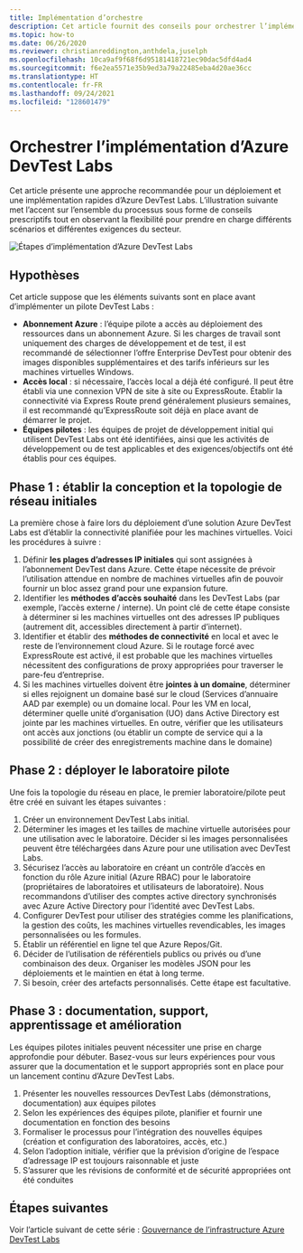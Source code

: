 ```yaml
---
title: Implémentation d’orchestre
description: Cet article fournit des conseils pour orchestrer l’implémentation d’Azure DevTest Labs dans votre organisation.
ms.topic: how-to
ms.date: 06/26/2020
ms.reviewer: christianreddington,anthdela,juselph
ms.openlocfilehash: 10ca9af9f68f6d95181418721ec90dac5dfd4ad4
ms.sourcegitcommit: f6e2ea5571e35b9ed3a79a22485eba4d20ae36cc
ms.translationtype: HT
ms.contentlocale: fr-FR
ms.lasthandoff: 09/24/2021
ms.locfileid: "128601479"
---
```

# <a name="orchestrate-the-implementation-of-azure-devtest-labs"></a>Orchestrer l’implémentation d’Azure DevTest Labs
Cet article présente une approche recommandée pour un déploiement et une implémentation rapides d’Azure DevTest Labs. L’illustration suivante met l’accent sur l’ensemble du processus sous forme de conseils prescriptifs tout en observant la flexibilité pour prendre en charge différents scénarios et différentes exigences du secteur.

![Étapes d’implémentation d’Azure DevTest Labs](./media/devtest-lab-guidance-orchestrate-implementation/implementation-steps.png)

## <a name="assumptions"></a>Hypothèses
Cet article suppose que les éléments suivants sont en place avant d’implémenter un pilote DevTest Labs :

- **Abonnement Azure** : l’équipe pilote a accès au déploiement des ressources dans un abonnement Azure. Si les charges de travail sont uniquement des charges de développement et de test, il est recommandé de sélectionner l’offre Enterprise DevTest pour obtenir des images disponibles supplémentaires et des tarifs inférieurs sur les machines virtuelles Windows.
- **Accès local** : si nécessaire, l’accès local a déjà été configuré. Il peut être établi via une connexion VPN de site à site ou ExpressRoute. Établir la connectivité via Express Route prend généralement plusieurs semaines, il est recommandé qu’ExpressRoute soit déjà en place avant de démarrer le projet.
- **Équipes pilotes** : les équipes de projet de développement initial qui utilisent DevTest Labs ont été identifiées, ainsi que les activités de développement ou de test applicables et des exigences/objectifs ont été établis pour ces équipes.

## <a name="milestone-1-establish-initial-network-topology-and-design"></a>Phase 1 : établir la conception et la topologie de réseau initiales
La première chose à faire lors du déploiement d’une solution Azure DevTest Labs est d’établir la connectivité planifiée pour les machines virtuelles. Voici les procédures à suivre :

1. Définir **les plages d’adresses IP initiales** qui sont assignées à l’abonnement DevTest dans Azure. Cette étape nécessite de prévoir l’utilisation attendue en nombre de machines virtuelles afin de pouvoir fournir un bloc assez grand pour une expansion future.
2. Identifier les **méthodes d’accès souhaité** dans les DevTest Labs (par exemple, l’accès externe / interne). Un point clé de cette étape consiste à déterminer si les machines virtuelles ont des adresses IP publiques (autrement dit, accessibles directement à partir d’internet).
3. Identifier et établir des **méthodes de connectivité** en local et avec le reste de l’environnement cloud Azure. Si le routage forcé avec ExpressRoute est activé, il est probable que les machines virtuelles nécessitent des configurations de proxy appropriées pour traverser le pare-feu d’entreprise.
4. Si les machines virtuelles doivent être **jointes à un domaine**, déterminer si elles rejoignent un domaine basé sur le cloud (Services d’annuaire AAD par exemple) ou un domaine local. Pour les VM en local, déterminer quelle unité d’organisation (UO) dans Active Directory est jointe par les machines virtuelles. En outre, vérifier que les utilisateurs ont accès aux jonctions (ou établir un compte de service qui a la possibilité de créer des enregistrements machine dans le domaine)

## <a name="milestone-2-deploy-the-pilot-lab"></a>Phase 2 : déployer le laboratoire pilote
Une fois la topologie du réseau en place, le premier laboratoire/pilote peut être créé en suivant les étapes suivantes :

1. Créer un environnement DevTest Labs initial.
2. Déterminer les images et les tailles de machine virtuelle autorisées pour une utilisation avec le laboratoire. Décider si les images personnalisées peuvent être téléchargées dans Azure pour une utilisation avec DevTest Labs.
3. Sécurisez l’accès au laboratoire en créant un contrôle d’accès en fonction du rôle Azure initial (Azure RBAC) pour le laboratoire (propriétaires de laboratoires et utilisateurs de laboratoire). Nous recommandons d’utiliser des comptes active directory synchronisés avec Azure Active Directory pour l’identité avec DevTest Labs.
4. Configurer DevTest pour utiliser des stratégies comme les planifications, la gestion des coûts, les machines virtuelles revendicables, les images personnalisées ou les formules.
5. Établir un référentiel en ligne tel que Azure Repos/Git.
6. Décider de l’utilisation de référentiels publics ou privés ou d’une combinaison des deux. Organiser les modèles JSON pour les déploiements et le maintien en état à long terme.
7. Si besoin, créer des artefacts personnalisés. Cette étape est facultative. 

## <a name="milestone-3-documentation-support-learn-and-improve"></a>Phase 3 : documentation, support, apprentissage et amélioration
Les équipes pilotes initiales peuvent nécessiter une prise en charge approfondie pour débuter. Basez-vous sur leurs expériences pour vous assurer que la documentation et le support appropriés sont en place pour un lancement continu d’Azure DevTest Labs.

1. Présenter les nouvelles ressources DevTest Labs (démonstrations, documentation) aux équipes pilotes
2. Selon les expériences des équipes pilote, planifier et fournir une documentation en fonction des besoins
3. Formaliser le processus pour l’intégration des nouvelles équipes (création et configuration des laboratoires, accès, etc.)
4. Selon l’adoption initiale, vérifier que la prévision d’origine de l’espace d’adressage IP est toujours raisonnable et juste
5. S’assurer que les révisions de conformité et de sécurité appropriées ont été conduites

## <a name="next-steps"></a>Étapes suivantes
Voir l’article suivant de cette série : [Gouvernance de l’infrastructure Azure DevTest Labs](devtest-lab-guidance-governance-resources.md)
